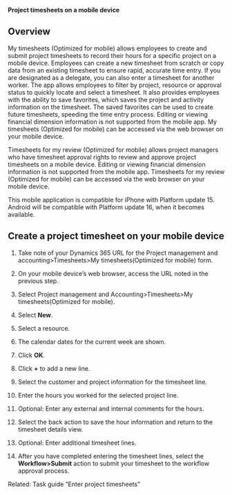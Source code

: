 **Project timesheets on a mobile device**

Overview
--------

My timesheets (Optimized for mobile) allows employees to create and submit
project timesheets to record their hours for a specific project on a mobile
device. Employees can create a new timesheet from scratch or copy data from an
existing timesheet to ensure rapid, accurate time entry. If you are designated
as a delegate, you can also enter a timesheet for another worker. The app allows
employees to filter by project, resource or approval status to quickly locate
and select a timesheet. It also provides employees with the ability to save
favorites, which saves the project and activity information on the timesheet.
The saved favorites can be used to create future timesheets, speeding the time
entry process. Editing or viewing financial dimension information is not
supported from the mobile app. My timesheets (Optimized for mobile) can be
accessed via the web browser on your mobile device.

Timesheets for my review (Optimized for mobile) allows project managers who have
timesheet approval rights to review and approve project timesheets on a mobile
device. Editing or viewing financial dimension information is not supported from
the mobile app. Timesheets for my review (Optimized for mobile) can be accessed
via the web browser on your mobile device.

This mobile application is compatible for iPhone with Platform update 15.
Android will be compatible with Platform update 16, when it becomes available.

Create a project timesheet on your mobile device
------------------------------------------------

1.  Take note of your Dynamics 365 URL for the Project management and
    accounting\>Timesheets\>My timesheets(Optimized for mobile) form.

2.  On your mobile device’s web browser, access the URL noted in the previous
    step.

3.  Select Project management and Accounting\>Timesheets\>My
    timesheets(Optimized for mobile).

4.  Select **New**.

5.  Select a resource.

6.  The calendar dates for the current week are shown.

7.  Click **OK**.

8.  Click **+** to add a new line.

9.  Select the customer and project information for the timesheet line.

10. Enter the hours you worked for the selected project line.

11. Optional: Enter any external and internal comments for the hours.

12. Select the back action to save the hour information and return to the
    timesheet details view.

13. Optional: Enter additional timesheet lines.

14. After you have completed entering the timesheet lines, select the
    **Workflow\>Submit** action to submit your timesheet to the workflow
    approval process.

Related: Task guide “Enter project timesheets”
